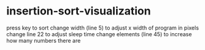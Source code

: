 # insertion-sort-visualization
press key to sort
change width (line 5) to adjust x width of program in pixels
change line 22 to adjust sleep time
change elements (line 45) to increase how many numbers there are
